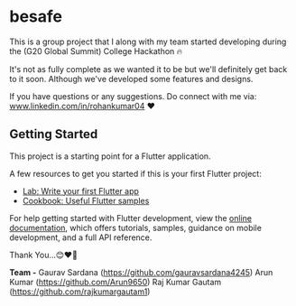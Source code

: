 # besafe

This is a group project that I along with my team started developing during the (G20 Global Summit) College Hackathon 🔥

It's not as fully complete as we wanted it to be but we'll definitely get back to it soon.
Although we've developed some features and designs.


If you have questions or any suggestions.
Do connect with me via: www.linkedin.com/in/rohankumar04 ❤




## Getting Started

This project is a starting point for a Flutter application.

A few resources to get you started if this is your first Flutter project:

- [Lab: Write your first Flutter app](https://docs.flutter.dev/get-started/codelab)
- [Cookbook: Useful Flutter samples](https://docs.flutter.dev/cookbook)

For help getting started with Flutter development, view the
[online documentation](https://docs.flutter.dev/), which offers tutorials,
samples, guidance on mobile development, and a full API reference.




Thank You...😊❤️‍🔥 

**Team -**
Gaurav Sardana (https://github.com/gauravsardana4245)
Arun Kumar (https://github.com/Arun9650)
Raj Kumar Gautam (https://github.com/rajkumargautam1) 
